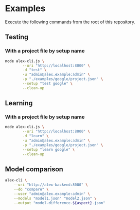 # Examples

Execute the following commands from the root of this repository.

## Testing

### With a project file by setup name

```bash
node alex-cli.js \
        --uri "http://localhost:8000" \
        -d "test" \
        -u "admin@alex.example:admin" \
        -p "./examples/google/project.json" \
        --setup "test google" \
        --clean-up
```

## Learning

### With a project file by setup name

```bash
node alex-cli.js \
        --uri "http://localhost:8000" \
        -d "learn" \
        -u "admin@alex.example:admin" \
        -p "./examples/google/project.json" \
        --setup "learn google" \
        --clean-up
```

## Model comparison

```bash
alex-cli \
    --uri "http://alex-backend:8000" \
    --do "compare" \
    --user "admin@alex.example:admin" \
    --models "model1.json" "model2.json" \
    --output "model-difference-${aspect}.json"
```